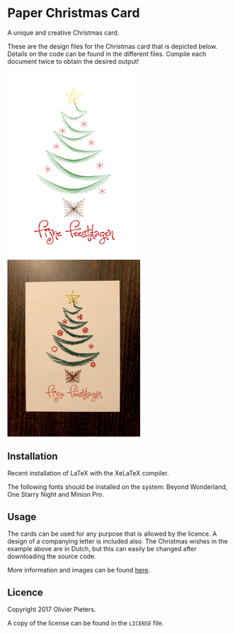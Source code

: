 # Paper Christmas Card

A unique and creative Christmas card.

These are the design files for the Christmas card that is depicted below. Details on the code can be found in the different files. Compile each document twice to obtain the desired output!

<div>
  <img src="images/christmas-card-design.png" alt="Christmas card mock-up" width="300px"/>
  <img src="images/finished-card-compressed.jpg" alt="Christmas card" width="300px"/>
</div>

## Installation

Recent installation of LaTeX with the XeLaTeX compiler.

The following fonts should be installed on the system: Beyond Wonderland, One Starry Night and Minion Pro. 

## Usage

The cards can be used for any purpose that is allowed by the licence. A design of a companying letter is included also. The Christmas wishes in the example above are in Dutch, but this can easily be changed after downloading the source code. 

More information and images can be found [here](https://olivierpieters.be/projects/paper-christmas-card).

## Licence

Copyright 2017 Olivier Pieters.

A copy of the license can be found in the `LICENSE` file.